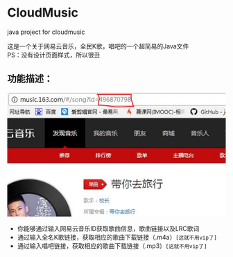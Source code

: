 # CloudMusic
java project for cloudmusic

这是一个关于网易云音乐，全民K歌，唱吧的一个超简易的Java文件<br>
PS：没有设计页面样式，所以很丑

功能描述：
--------
![](https://github.com/ZhangLujie4/For-other-pictures/raw/master/IMG/CloudMusic.JPG)  

* 你能够通过输入网易云音乐ID获取歌曲信息，歌曲链接以及LRC歌词<br>
* 通过输入全名K歌链接，获取相应的歌曲下载链接（.m4a）`[这就不用vip了]`<br>
* 通过输入唱吧链接，获取相应的歌曲下载链接（.mp3）`[这就不用vip了]`<br>
